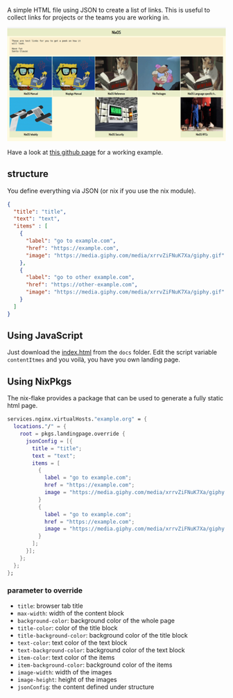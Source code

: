 
A simple HTML file using JSON to create a list of links.
This is useful to collect links for projects or the teams you are working in.

![](./img/screenshot.png)

Have a look at [this github page](https://mrvandalo.github.io/landingpage/) for a working example.

## structure

You define everything via JSON (or nix if you use the nix module).

```json
{
  "title": "title",
  "text": "text",
  "items" : [
    {
      "label": "go to example.com",
      "href": "https://example.com",
      "image": "https://media.giphy.com/media/xrrvZiFNuK7Xa/giphy.gif"
    },
    {
      "label": "go to other example.com",
      "href": "https://other-example.com",
      "image": "https://media.giphy.com/media/xrrvZiFNuK7Xa/giphy.gif"
    }
  ]
}
```

## Using JavaScript

Just download the [index.html](./docs/index.html) from the `docs` folder.
Edit the script variable `contentItmes` and you voilà, you have you own landing page.

## Using NixPkgs

The nix-flake provides a package that can be used to generate a fully static html page.

``` nix
services.nginx.virtualHosts."example.org" = {
  locations."/" = {
    root = pkgs.landingpage.override { 
      jsonConfig = [{
        title = "title";
        text = "text";
        items = [
          {
            label = "go to example.com";
            href = "https://example.com";
            image = "https://media.giphy.com/media/xrrvZiFNuK7Xa/giphy.gif";
          }
          {
            label = "go to example.com";
            href = "https://example.com";
            image = "https://media.giphy.com/media/xrrvZiFNuK7Xa/giphy.gif";
          }
        ];
      }];
    };
  };
};
```

### parameter to override

- `title`: browser tab title
- `max-width`:  width of the content block
- `background-color`: background color of the whole page
- `title-color`: color of the title block
- `title-background-color`: background color of the title block
- `text-color`: text color of the text block
- `text-background-color`: background color of the text block
- `item-color`: text color of the items
- `item-background-color`: background color of the items
- `image-width`: width of the images
- `image-height`: height of the images
- `jsonConfig`: the content defined under structure